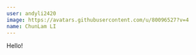 ```yaml
---
user: andyli2420
image: https://avatars.githubusercontent.com/u/80096527?v=4
name: ChunLam LI
---
```

Hello!

